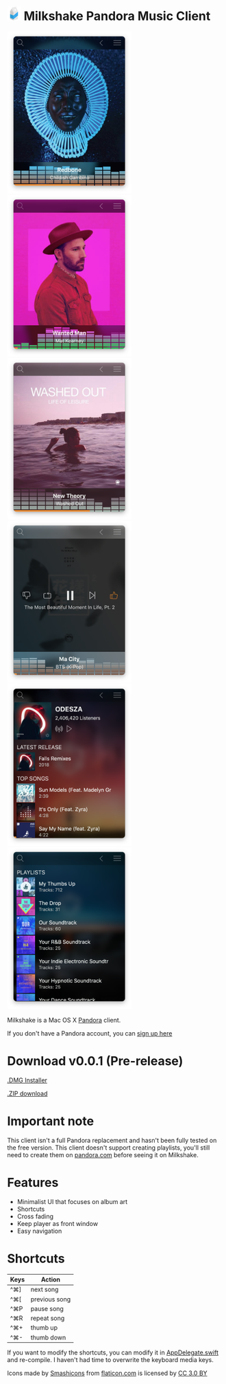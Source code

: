 #  <img src="/images/icon_32x32@2x.png" width="32"> Milkshake Pandora Music Client

<img src="/images/screenshot1.png"  width="290"> <img src="/images/screenshot2.png"  width="290"> <img src="/images/screenshot3.png"  width="290">
<img src="/images/screenshot4.png"  width="290"> <img src="/images/screenshot5.png"  width="290"> <img src="/images/screenshot6.png"  width="290">

Milkshake is a Mac OS X [Pandora](https://www.pandora.com) client.

If you don't have a Pandora account, you can [sign up here](https://www.pandora.com/account/register)

# Download v0.0.1 (Pre-release)
[.DMG Installer](/app/Milkshake.dmg)

[.ZIP download](/app/Milkshake.zip)

# Important note
This client isn't a full Pandora replacement and hasn't been fully tested on the free version.  This client doesn't support creating playlists, you'll still need to create them on [pandora.com](https://www.pandora.com) before seeing it on Milkshake.

# Features
  - Minimalist UI that focuses on album art
  - Shortcuts
  - Cross fading
  - Keep player as front window
  - Easy navigation

# Shortcuts
Keys | Action 
--- | --- | 
^⌘]  | next song 
^⌘[  | previous song
^⌘P | pause song
^⌘R | repeat song
^⌘+| thumb up
^⌘-| thumb down 

If you want to modify the shortcuts, you can modify it in [AppDelegate.swift](https://github.com/skiptomyliu/milkshake/blob/master/Milkshake/AppDelegate.swift#L50-L113) and re-compile.  I haven't had time to overwrite the keyboard media keys.


Icons made by [Smashicons](https://www.flaticon.com/authors/smashicons) from [flaticon.com](https://www.flaticon.com/) is licensed by [CC 3.0 BY](http://creativecommons.org/licenses/by/3.0/)


